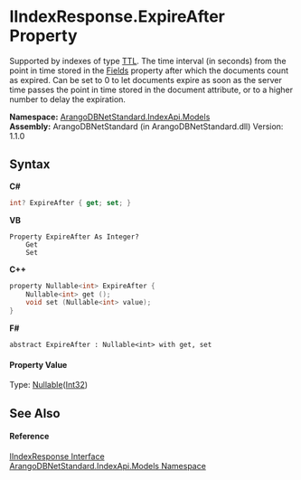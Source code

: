 # IIndexResponse.ExpireAfter Property 
 

Supported by indexes of type <a href="216f4928-8de2-9a9d-1180-4f3de05b2a2e">TTL</a>. The time interval (in seconds) from the point in time stored in the <a href="ccb4a8f0-716b-11b9-7425-7d74c6439743">Fields</a> property after which the documents count as expired. Can be set to 0 to let documents expire as soon as the server time passes the point in time stored in the document attribute, or to a higher number to delay the expiration.

**Namespace:**&nbsp;<a href="215740c9-85fc-74fa-998d-14b49b842d56">ArangoDBNetStandard.IndexApi.Models</a><br />**Assembly:**&nbsp;ArangoDBNetStandard (in ArangoDBNetStandard.dll) Version: 1.1.0

## Syntax

**C#**<br />
``` C#
int? ExpireAfter { get; set; }
```

**VB**<br />
``` VB
Property ExpireAfter As Integer?
	Get
	Set
```

**C++**<br />
``` C++
property Nullable<int> ExpireAfter {
	Nullable<int> get ();
	void set (Nullable<int> value);
}
```

**F#**<br />
``` F#
abstract ExpireAfter : Nullable<int> with get, set

```


#### Property Value
Type: <a href="https://docs.microsoft.com/dotnet/api/system.nullable-1" target="_blank" rel="noopener noreferrer">Nullable</a>(<a href="https://docs.microsoft.com/dotnet/api/system.int32" target="_blank" rel="noopener noreferrer">Int32</a>)

## See Also


#### Reference
<a href="800d84d0-0548-342e-e0fa-e82a2bab7246">IIndexResponse Interface</a><br /><a href="215740c9-85fc-74fa-998d-14b49b842d56">ArangoDBNetStandard.IndexApi.Models Namespace</a><br />